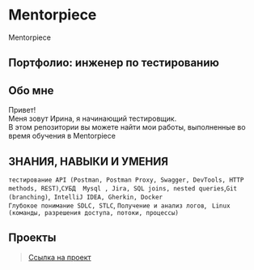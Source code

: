 # Mentorpiece
Mentorpiece
## Портфолио: инженер по тестированию

## Обо мне 
Привет!
<br>
Меня зовут Ирина, я начинающий тестировщик. <br>
В этом репозитории вы можете найти мои работы, выполненные во время обучения в Mentorpiece
<br>

## ЗНАНИЯ, НАВЫКИ И УМЕНИЯ
``тестирование API (Postman, Postman Proxy, Swagger, DevTools, HTTP methods, REST)``,``СУБД  Mysql , Jira, SQL joins, nested queries``,``Git (branching)``,`` IntelliJ IDEA, Gherkin, Docker`` <br>
``Глубокое понимание SDLC, STLC``,  ``Получение и анализ логов``, `` Linux (команды, разрешения доступа, потоки, процессы)``

## Проекты
> <a href="https://github.com/irapapara/Mentorpiece/tree/main/1%20Relational%20Databases">Ссылка на проект</a>



